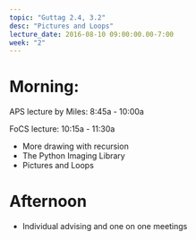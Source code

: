 ```yaml
---
topic: "Guttag 2.4, 3.2"
desc: "Pictures and Loops"
lecture_date: 2016-08-10 09:00:00.00-7:00
week: "2"
---
```



# Morning:

APS lecture by Miles: 8:45a - 10:00a

FoCS lecture: 10:15a - 11:30a

* More drawing with recursion
* The Python Imaging Library
* Pictures and Loops 



# Afternoon

* Individual advising and one on one meetings


